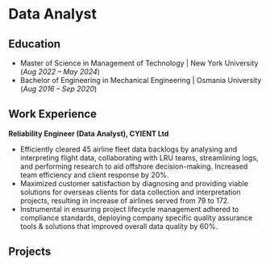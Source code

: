 # Data Analyst

## Education
- Master of Science in Management of Technology | New York University (_Aug 2022 – May 2024_)
- Bachelor of Engineering in Mechanical Engineering | Osmania University (_Aug 2016 – Sep 2020_)

## Work Experience
**Reliability Engineer (Data Analyst), CYIENT Ltd**
- Efficiently cleared 45 airline fleet data backlogs by analysing and interpreting flight data,      collaborating with LRU teams, streamlining logs, and performing research to aid offshore           decision-making. Increased team efficiency and client response by 20%.
- Maximized customer satisfaction by diagnosing and providing viable solutions for overseas          clients for data collection and interpretation projects, resulting in increase of airlines         served from 79 to 172.
- Instrumental in ensuring project lifecycle management adhered to compliance standards, deploying   company specific quality assurance tools & solutions that improved overall data quality by 60%.

## Projects
